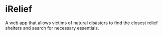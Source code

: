 # iRelief
A web app that allows victims of natural disasters to find the closest relief shelters and search for necessary essentials.

